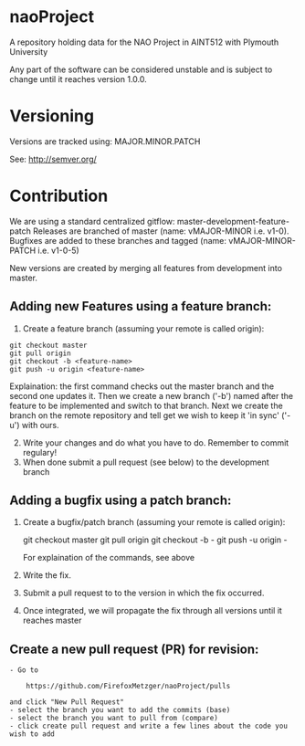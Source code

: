 # naoProject
A repository holding data for the NAO Project in AINT512 with Plymouth University

Any part of the software can be considered unstable and is subject to change until it reaches version 1.0.0.

# Versioning

Versions are tracked using: MAJOR.MINOR.PATCH

See: http://semver.org/

# Contribution

We are using a standard centralized gitflow: master-development-feature-patch
Releases are branched of master (name: vMAJOR-MINOR i.e. v1-0). Bugfixes are added to these branches and tagged (name: vMAJOR-MINOR-PATCH i.e. v1-0-5)

New versions are created by merging all features from development into master.

## Adding new Features using a feature branch:

1) Create a feature branch (assuming your remote is called origin):
```
git checkout master
git pull origin
git checkout -b <feature-name>
git push -u origin <feature-name>
```
   
Explaination: the first command checks out the master branch and the second one updates it. Then we create a new branch ('-b') named after the feature to be implemented and switch to that branch. Next we create the branch on the remote repository and tell get we wish to keep it 'in sync' ('-u') with ours.
    
2) Write your changes and do what you have to do. Remember to commit regulary!
3) When done submit a pull request (see below) to the development branch

## Adding a bugfix using a patch branch:

1) Create a bugfix/patch branch (assuming your remote is called origin):

    git checkout master
    git pull origin
    git checkout -b <bug-name>-<issue-number>
    git push -u origin <bug-name>-<issue-number>
    
    For explaination of the commands, see above
    
2) Write the fix.
3) Submit a pull request to to the version in which the fix occurred.
4) Once integrated, we will propagate the fix through all versions until it reaches master

## Create a new pull request (PR) for revision:
	- Go to
	
	    https://github.com/FirefoxMetzger/naoProject/pulls
	    
	and click "New Pull Request"
	- select the branch you want to add the commits (base)
	- select the branch you want to pull from (compare)
	- click create pull request and write a few lines about the code you wish to add
	
	

